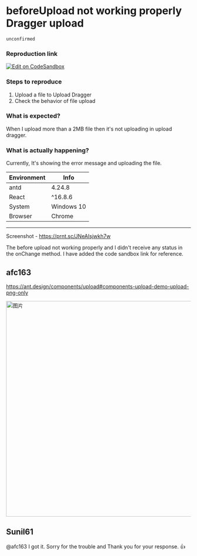 # beforeUpload not working properly Dragger upload

`unconfirmed`

### Reproduction link

[![Edit on CodeSandbox](https://codesandbox.io/static/img/play-codesandbox.svg)](https://codesandbox.io/s/drag-and-drop-antd-4-24-10-forked-uu429m)

### Steps to reproduce

1. Upload a file to Upload Dragger
2. Check the behavior of file upload

### What is expected?

When I upload more than a 2MB file then it's not uploading in upload dragger.

### What is actually happening?

Currently, It's showing the error message and uploading the file.

| Environment | Info       |
| ----------- | ---------- |
| antd        | 4.24.8     |
| React       | ^16.8.6    |
| System      | Windows 10 |
| Browser     | Chrome     |

---

Screenshot - https://prnt.sc/JNeAIsjwkh7w

The before upload not working properly and I didn't receive any status in the onChange method.
I have added the code sandbox link for reference.

<!-- generated by ant-design-issue-helper. DO NOT REMOVE -->

## afc163

https://ant.design/components/upload#components-upload-demo-upload-png-only

<img width="587" alt="图片" src="https://github.com/ant-design/ant-design/assets/507615/afdf79ce-b2ff-484e-b0a1-6c328f70bd6b">

## Sunil61

@afc163 I got it. Sorry for the trouble and Thank you for your response. 👍
